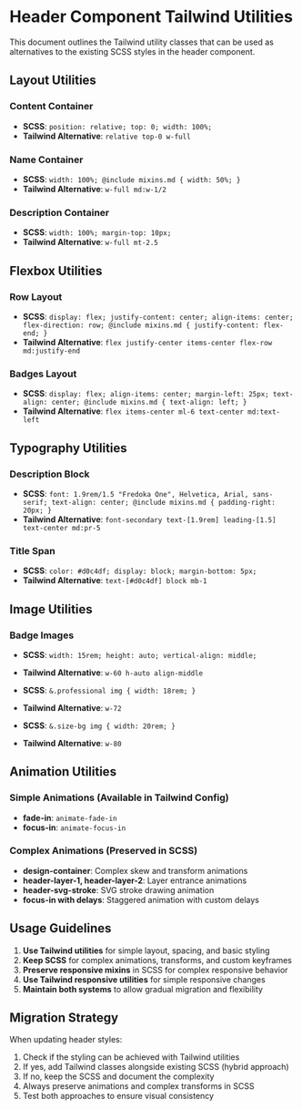 # Header Component Tailwind Utilities

This document outlines the Tailwind utility classes that can be used as alternatives to the existing SCSS styles in the header component.

## Layout Utilities

### Content Container

- **SCSS**: `position: relative; top: 0; width: 100%;`
- **Tailwind Alternative**: `relative top-0 w-full`

### Name Container

- **SCSS**: `width: 100%; @include mixins.md { width: 50%; }`
- **Tailwind Alternative**: `w-full md:w-1/2`

### Description Container

- **SCSS**: `width: 100%; margin-top: 10px;`
- **Tailwind Alternative**: `w-full mt-2.5`

## Flexbox Utilities

### Row Layout

- **SCSS**: `display: flex; justify-content: center; align-items: center; flex-direction: row; @include mixins.md { justify-content: flex-end; }`
- **Tailwind Alternative**: `flex justify-center items-center flex-row md:justify-end`

### Badges Layout

- **SCSS**: `display: flex; align-items: center; margin-left: 25px; text-align: center; @include mixins.md { text-align: left; }`
- **Tailwind Alternative**: `flex items-center ml-6 text-center md:text-left`

## Typography Utilities

### Description Block

- **SCSS**: `font: 1.9rem/1.5 "Fredoka One", Helvetica, Arial, sans-serif; text-align: center; @include mixins.md { padding-right: 20px; }`
- **Tailwind Alternative**: `font-secondary text-[1.9rem] leading-[1.5] text-center md:pr-5`

### Title Span

- **SCSS**: `color: #d0c4df; display: block; margin-bottom: 5px;`
- **Tailwind Alternative**: `text-[#d0c4df] block mb-1`

## Image Utilities

### Badge Images

- **SCSS**: `width: 15rem; height: auto; vertical-align: middle;`
- **Tailwind Alternative**: `w-60 h-auto align-middle`

- **SCSS**: `&.professional img { width: 18rem; }`
- **Tailwind Alternative**: `w-72`

- **SCSS**: `&.size-bg img { width: 20rem; }`
- **Tailwind Alternative**: `w-80`

## Animation Utilities

### Simple Animations (Available in Tailwind Config)

- **fade-in**: `animate-fade-in`
- **focus-in**: `animate-focus-in`

### Complex Animations (Preserved in SCSS)

- **design-container**: Complex skew and transform animations
- **header-layer-1, header-layer-2**: Layer entrance animations
- **header-svg-stroke**: SVG stroke drawing animation
- **focus-in with delays**: Staggered animation with custom delays

## Usage Guidelines

1. **Use Tailwind utilities** for simple layout, spacing, and basic styling
2. **Keep SCSS** for complex animations, transforms, and custom keyframes
3. **Preserve responsive mixins** in SCSS for complex responsive behavior
4. **Use Tailwind responsive utilities** for simple responsive changes
5. **Maintain both systems** to allow gradual migration and flexibility

## Migration Strategy

When updating header styles:

1. Check if the styling can be achieved with Tailwind utilities
2. If yes, add Tailwind classes alongside existing SCSS (hybrid approach)
3. If no, keep the SCSS and document the complexity
4. Always preserve animations and complex transforms in SCSS
5. Test both approaches to ensure visual consistency
